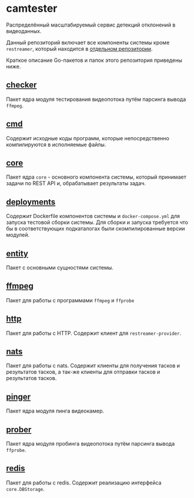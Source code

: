 # camtester

Распределённый масштабируемый сервис детекций отклонений в видеоданных.

Данный репозиторий включает все компоненты системы кроме `restreamer`, который
находится в [отдельном репозитории](https://github.com/dimuls/rtsp-simple-proxy).

Краткое описание Go-пакетов и папок этого репозитория приведены ниже.

## [checker](https://github.com/dimuls/camtester/tree/master/checker)
Пакет ядра модуля тестирования видеопотока путём парсинга вывода `ffmpeg`.

## [cmd](https://github.com/dimuls/camtester/tree/master/cmd)
Содержит исходные коды программ, которые непосредственно компилируются в
исполняемые файлы.

## [core](https://github.com/dimuls/camtester/tree/master/core)
Пакет ядра `core` - основного компонента системы, который принимает задачи
по REST API и, обрабатывает результаты задач.

## [deployments](https://github.com/dimuls/camtester/tree/master/deployments)
Содержит Dockerfile компонентов системы и `docker-compose.yml` для запуска
тестовой сборки системы. Для сборки и запуска требуется что бы в соответствующих
подкаталогах были скомпилированные версии модулей.

## [entity](https://github.com/dimuls/camtester/tree/master/entity)
Пакет с основными сущностями системы.

## [ffmpeg](https://github.com/dimuls/camtester/tree/master/ffmpeg)
Пакет для работы с программами `ffmpeg` и `ffprobe`

## [http](https://github.com/dimuls/camtester/tree/master/http)
Пакет для работы с HTTP. Cодержит клиент для `restreamer-provider`.

## [nats](https://github.com/dimuls/camtester/tree/master/nats)
Пакет для работы с nats. Содержит клиенты для получения тасков и результатов
тасков, а так-же клиенты для отправки тасков и результатов тасков.

## [pinger](https://github.com/dimuls/camtester/tree/master/pinger)
Пакет ядра модуля пинга видеокамер.

## [prober](https://github.com/dimuls/camtester/tree/master/prober)
Пакет ядра модуля пробинга видеопотока путём парсинга вывода `ffprobe`.

## [redis](https://github.com/dimuls/camtester/tree/master/redis)
Пакет для работы с redis. Содержит реализацию интерфейса `core.DBStorage`.
